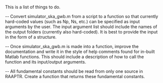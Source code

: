 This is a list of things to do.

-- Convert simulator_ska_gwb.m from a script to a function so that currently hard-coded values (such as Np, Ns, etc.) can be specified as input arguments by the user. The input argument list should include the names of the output folders (currently also hard-coded). It is best to provide the input in the form of a structure.

-- Once simulator_ska_gwb.m is made into a function, improve the documentation and write it in the style of help comments found for in-built Matlab functions. This should include a description of how to call the function and its input/output arguments.

-- All fundamental constants should be read from only one source in RAAPTR. Create a function that returns these fundamental constants.
